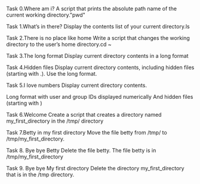 Task 0.Where am i?
A script that prints the absolute path name of the current working directory."pwd"

Task 1.What’s in there?
Display the contents list of your current directory.ls

Task 2.There is no place like home
Write a script that changes the working directory to the user’s home directory.cd ~

Task 3.The long format
Display current directory contents in a long format

Task 4.Hidden files
Display current directory contents, including hidden files (starting with .). Use the long format.

Task 5.I love numbers
Display current directory contents.

Long format
with user and group IDs displayed numerically
And hidden files (starting with )

Task 6.Welcome
Create a script that creates a directory named my_first_directory in the /tmp/ directory

Task 7.Betty in my first directory
Move the file betty from /tmp/ to /tmp/my_first_directory.

Task 8. Bye bye Betty
Delete the file betty.
The file betty is in /tmp/my_first_directory

Task 9. Bye bye My first directory
Delete the directory my_first_directory that is in the /tmp directory.
